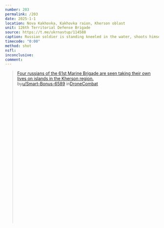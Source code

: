 ```yaml
---
number: 203
permalink: /203
date: 2025-1-1
location: Nova Kakhovka, Kakhovka raion, Kherson oblast
unit: 126th Territorial Defense Brigade
source: https://t.me/ukrnastup/114588
caption: Russian soldier is standing kneeled in the water, shoots himself
timecode: "0:00"
method: shot
nsfl: 
inconclusive: 
comment: 
---
```

<blockquote class="reddit-embed-bq" style="height:500px" data-embed-height="583"><a href="https://www.reddit.com/r/DroneCombat/comments/1hr6adg/four_russians_of_the_61st_marine_brigade_are_seen/">Four russians of the 61st Marine Brigade are seen taking their own lives on islands in the Kherson region. </a><br> by<a href="https://www.reddit.com/user/Smart-Bonus-6589/">u/Smart-Bonus-6589</a> in<a href="https://www.reddit.com/r/DroneCombat/">DroneCombat</a></blockquote><script async="" src="https://embed.reddit.com/widgets.js" charset="UTF-8"></script>